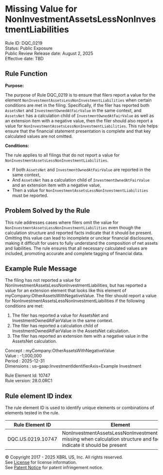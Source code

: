 # Missing Value for NonInvestmentAssetsLessNonInvestmentLiabilities  
Rule ID: DQC_0219  
Status: Public Exposure  
Public Review Release date: August 2, 2025  
Effective date: TBD

## Rule Function

**Purpose:**

The purpose of Rule DQC_0219 is to ensure that filers report a value for the element `NonInvestmentAssetsLessNonInvestmentLiabilities` when certain conditions are met in the filing. Specifically, if the filer has reported both `AssetsNet` and `InvestmentOwnedAtFairValue` in the same context, and `AssetsNet` has a calculation child of `InvestmentOwnedAtFairValue` as well as an extension item with a negative value, then the filer should also report a value for `NonInvestmentAssetsLessNonInvestmentLiabilities`. This rule helps ensure that the financial statement presentation is complete and that key calculated values are not omitted.

**Conditions:**

The rule applies to all filings that do not report a value for `NonInvestmentAssetsLessNonInvestmentLiabilities`.  
- If both `AssetsNet` and `InvestmentOwnedAtFairValue` are reported in the same context,
- And `AssetsNet` has a calculation child of `InvestmentOwnedAtFairValue` and an extension item with a negative value,
- Then a value for `NonInvestmentAssetsLessNonInvestmentLiabilities` must be reported.

## Problem Solved by the Rule

This rule addresses cases where filers omit the value for `NonInvestmentAssetsLessNonInvestmentLiabilities` even though the calculation structure and reported facts indicate that it should be present. Omitting this value can lead to incomplete or unclear financial disclosures, making it difficult for users to fully understand the composition of net assets and liabilities. The rule ensures that all necessary calculated values are included, promoting accurate and complete tagging of financial data.

## Example Rule Message

The filing has not reported a value for NonInvestmentAssetsLessNonInvestmentLiabilities, but has reported a value for an extension element that looks like this element of myCompany:OtherAssetsWithNegativeValue. The filer should report a value for NonInvestmentAssetsLessNonInvestmentLiabilities if the following conditions are met:  
1. The filer has reported a value for AssetsNet and InvestmentOwnedAtFairValue in the same context.  
2. The filer has reported a calculation child of InvestmentOwnedAtFairValue in the AssetsNet calculation.  
3. The filer has reported an extension item with a negative value in the AssetsNet calculation.

Concept : myCompany:OtherAssetsWithNegativeValue  
Value : -1,000,000  
Period : 2025-12-31  
Dimensions : us-gaap:InvestmentIdentifierAxis=Example Investment

Rule Element Id: 10747  
Rule version: 28.0.0RC1

## Rule element ID index  
The rule element ID is used to identify unique elements or combinations of elements tested in the rule.

|Rule Element ID|Element|
|--- |--- |
| DQC.US.0219.10747 | NonInvestmentAssetsLessNonInvestmentLiabilities missing when calculation structure and facts indicate it should be present |

© Copyright 2017 - 2025 XBRL US, Inc. All rights reserved.  
See [License](https://xbrl.us/dqc-license) for license information.  
See [Patent Notice](https://xbrl.us/dqc-patent) for patent infringement notice.